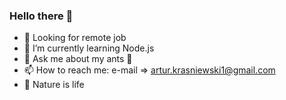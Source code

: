 ### Hello there 👋

- 🔭 Looking for remote job
- 🌱 I’m currently learning Node.js
- 💬 Ask me about my ants :ant: 
- 📫 How to reach me: e-mail => artur.krasniewski1@gmail.com
- :deciduous_tree: Nature is life 
